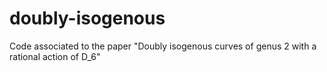 # doubly-isogenous
Code associated to the paper "Doubly isogenous curves of genus 2 with a rational action of D_6"
